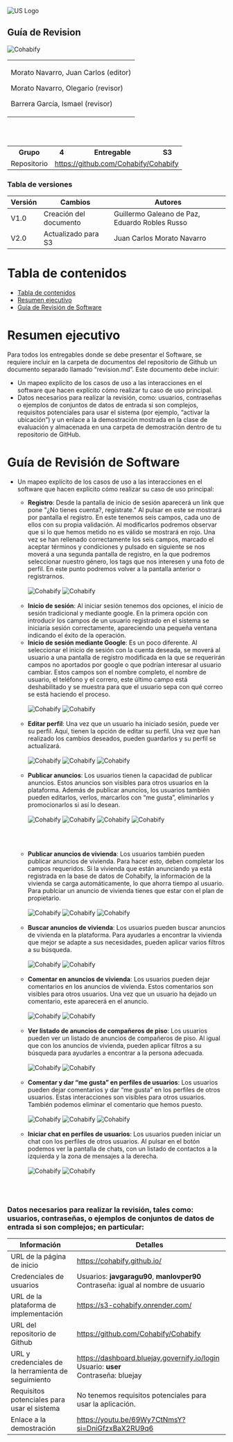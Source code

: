 ![US Logo](images/logo_us.png)

Guía de Revision
---


![Cohabify](images/Cohabify.png)

<table>
    <tbody>
        <tr>
            <td rowspan=2> <p> Morato Navarro, Juan Carlos (editor)</p><p>Morato Navarro, Olegario (revisor)</p><p>Barrera García, Ismael (revisor)</p>
            </td>
        </tr>
    </tbody>
</table>
<br></br> 
<table>
  <tr>
    <th>Grupo</th>
    <th>4</th>
    <th>Entregable</th>
    <th>S3</th>
  </tr>
  <tr>
    <td>Repositorio</td>
    <td colspan="3"><a href="https://github.com/Cohabify/Cohabify">https://github.com/Cohabify/Cohabify</a></td>
  </tr>
</table>

### Tabla de versiones
| Versión | Cambios | Autores |
| --- | --- | --- |
| V1.0 | Creación del documento | Guillermo Galeano de Paz, Eduardo Robles Russo|
| V2.0 | Actualizado para S3 | Juan Carlos Morato Navarro |


# Tabla de contenidos
- [Tabla de contenidos](#tabla-de-contenidos)
- [Resumen ejecutivo](#resumen-ejecutivo)
- [Guía de Revisión de Software](#guía-de-revisión-de-software)

# Resumen ejecutivo

Para todos los entregables donde se debe presentar el Software, se requiere incluir en la carpeta de documentos del repositorio de Github un documento separado llamado “revision.md”. Este documento debe incluir:
- Un mapeo explícito de los casos de uso a las interacciones en el software que hacen explícito cómo realizar tu caso de uso principal.
- Datos necesarios para realizar la revisión, como: usuarios, contraseñas o ejemplos de conjuntos de datos de entrada si son complejos, requisitos potenciales para usar el sistema (por ejemplo, “activar la ubicación”) y un enlace a la demostración mostrada en la clase de evaluación y almacenada en una carpeta de demostración dentro de tu repositorio de GitHub.

# Guía de Revisión de Software

  - Un mapeo explícito de los casos de uso a las interacciones en el software que hacen explícito cómo realizar su caso de uso principal:
     -  **Registro**: Desde la pantalla de inicio de sesión aparecerá un link que pone "¿No tienes cuenta?, regístrate." Al pulsar en este se mostrará por pantalla el registro. En este tenemos seis campos, cada uno de ellos con su propia validación. Al modificarlos podremos observar que si lo que hemos metido no es válido se mostrará en rojo. Una vez se han rellenado correctamente los seis campos, marcado el aceptar términos y condiciones y pulsado en siguiente se nos moverá a una segunda pantalla de registro, en la que podremos seleccionar nuestro género, los tags que nos interesen y una foto de perfil. En este punto podremos volver a la pantalla anterior o registrarnos.
    <br></br>
        ![Cohabify](images/Revision/1.png)
        ![Cohabify](images/Revision/2.png)
    <br></br>
    - **Inicio de sesión**: Al iniciar sesión tenemos dos opciones, el inicio de sesión tradicional y mediante google. En la primera opción con introducir los campos de un usuario registrado en el sistema se iniciaría sesión correctamente, apareciendo una pequeña ventana indicando el éxito de la operación.
    - **Inicio de sesión mediante Google**: Es un poco diferente. Al seleccionar el inicio de sesión con la cuenta deseada, se moverá al usuario a una pantalla de registro modificada en la que se requerirán campos no aportados por google o que podrían interesar al usuario cambiar. Estos campos son el nombre completo, el nombre de usuario, el teléfono y el correro, este último campo está deshabilitado y se muestra para que el usuario sepa con qué correo se está haciendo el proceso.
    <br></br>
        ![Cohabify](images/Revision/3.png)
        ![Cohabify](images/Revision/4.png)
    <br></br>
    - **Editar perfil**: Una vez que un usuario ha iniciado sesión, puede ver su perfil. Aquí, tienen la opción de editar su perfil. Una vez que han realizado los cambios deseados, pueden guardarlos y su perfil se actualizará.
    <br></br>
        ![Cohabify](images/Revision/5.png)
        ![Cohabify](images/Revision/6.png)
        ![Cohabify](images/Revision/7.png)
    <br></br>
    - **Publicar anuncios**: Los usuarios tienen la capacidad de publicar anuncios. Estos anuncios son visibles para otros usuarios en la plataforma. Además de publicar anuncios, los usuarios también pueden editarlos, verlos, marcarlos con “me gusta”, eliminarlos y promocionarlos si así lo desean.
    <br></br>
        ![Cohabify](images/Revision/8.png)
        ![Cohabify](images/Revision/9.png)
        ![Cohabify](images/Revision/10.png)
        ![Cohabify](images/Revision/18.png)
        
    <br></br>
    - **Publicar anuncios de vivienda**:  Los usuarios también pueden publicar anuncios de vivienda. Para hacer esto, deben completar los campos requeridos. Si la vivienda que están anunciando ya está registrada en la base de datos de Cohabify, la información de la vivienda se carga automáticamente, lo que ahorra tiempo al usuario. Para publciar un anuncio de vivienda tienes que estar con el plan de propietario.
    <br></br>
        ![Cohabify](images/Revision/11.png)
        ![Cohabify](images/Revision/12.png)
        ![Cohabify](images/Revision/13.png)
    <br></br>
    - **Buscar anuncios de vivienda**: Los usuarios pueden buscar anuncios de vivienda en la plataforma. Para ayudarles a encontrar la vivienda que mejor se adapte a sus necesidades, pueden aplicar varios filtros a su búsqueda.
    <br></br>
        ![Cohabify](images/Revision/14.png)
        ![Cohabify](images/Revision/15.png)
    <br></br>
    - **Comentar en anuncios de vivienda**: Los usuarios pueden dejar comentarios en los anuncios de vivienda. Estos comentarios son visibles para otros usuarios. Una vez que un usuario ha dejado un comentario, este aparecerá en el anuncio.
    <br></br>
        ![Cohabify](images/Revision/16.png)
        ![Cohabify](images/Revision/17.png)
    <br></br>
    - **Ver listado de anuncios de compañeros de piso**: Los usuarios pueden ver un listado de anuncios de compañeros de piso. Al igual que con los anuncios de vivienda, pueden aplicar filtros a su búsqueda para ayudarles a encontrar a la persona adecuada.
    <br></br>
        ![Cohabify](images/Revision/18.png)
        ![Cohabify](images/Revision/19.png)
    <br></br>
    - **Comentar y dar “me gusta” en perfiles de usuarios**: Los usuarios pueden dejar comentarios y dar “me gusta” en los perfiles de otros usuarios. Estas interacciones son visibles para otros usuarios. También podemos eliminar el comentario que hemos puesto.
    <br></br>
        ![Cohabify](images/Revision/20.png)
        ![Cohabify](images/Revision/21.png)
        ![Cohabify](images/Revision/22.png)
    <br></br>
    - **Iniciar chat en perfiles de usuarios**: Los usuarios pueden iniciar un chat con los perfiles de otros usuarios. Al pulsar en el botón podemos ver la pantalla de chats, con un listado de contactos a la izquierda y la zona de mensajes a la derecha.
    <br></br>
        ![Cohabify](images/Revision/23.png)
        ![Cohabify](images/Revision/24.png)
  
    <br></br>

### Datos necesarios para realizar la revisión, tales como: usuarios, contraseñas, o ejemplos de conjuntos de datos de entrada si son complejos; en particular:

| Información | Detalles |
|-------------|----------|
| URL de la página de inicio | https://cohabify.github.io/ |
| Credenciales de usuarios | Usuarios: **javgaragu90**, **manlovper90**<br>Contraseña: igual al nombre de usuario |
| URL de la plataforma de implementación | https://s3-cohabify.onrender.com/ |
| URL del repositorio de Github | https://github.com/Cohabify/Cohabify |
| URL y credenciales de la herramienta de seguimiento | https://dashboard.bluejay.governify.io/login<br>Usuario: **user**<br>Contraseña: bluejay |
| Requisitos potenciales para usar el sistema | No tenemos requisitos potenciales para usar la aplicación. |
| Enlace a la demostración | https://youtu.be/69Wy7CtNmsY?si=DniGfzxBaX2RU9q6 |
